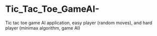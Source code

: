 # Tic_Tac_Toe_GameAI-
Tic tac toe game AI application, easy player (random moves), and hard player (minimax algorithm, game AI)

